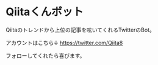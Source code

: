 # Qiitaくんボット
Qiitaのトレンドから上位の記事を呟いてくれるTwitterのBot。

アカウントはこちら↓
https://twitter.com/Qiita8

フォローしてくれたら喜びます。